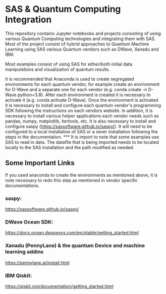 # SAS & Quantum Computing Integration
This repository contains Jupyter notebooks and projects consisting of using
various Quantum Computing technologies and integrating them with SAS. Most of
the project consist of hybrid approaches to Quantum Machine Learning using SAS
various Quantum vendors such as DWave, Xanadu and IBM.

Most examples consist of using SAS for either/both initial data manipulations
and visualization of quantum results.

It is recommended that Anaconda is used to create segregated environments for
each quantum vendor, for example create an environment for D-Wave and a
separate one for each vendor (e.g. conda create -n D-Wave python=3.8). After
each environment is created it is necessary to activate it
(e.g. conda activate D-Wave). Once the environment is activated it is
necessary to install and configure each quantum vendor's programming SDK
following the instructions on each vendors website. In addition, it is
necessary to install various helper applications each vendor needs such as
pandas, numpy, matplotlib, itertools, etc. It is also necessary to install and
configure saspy (https://sassoftware.github.io/saspy/). It will need to be
configured to a local installation of SAS or a sever installation following the
steps in the documentation. *** It is import to note that some examples use SAS
to read in data. The datafile that is being imported needs to be located
locally to the SAS installation and the path modified as needed.

## Some Important Links
If you used anaconda to create the environments as mentioned above, it is note
necessary to redo this step as mentioned in vendor specific documentations.
### saspy:
https://sassoftware.github.io/saspy/
### DWave Ocean SDK:
https://docs.ocean.dwavesys.com/en/stable/getting_started.html
### Xanadu (PennyLane) & the quantum Device and machine learning addins
https://pennylane.ai/install.html
### IBM Qiskit:
https://qiskit.org/documentation/getting_started.html
